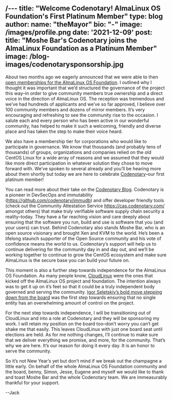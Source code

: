 /---
title: "Welcome Codenotary! AlmaLinux OS Foundation's First Platinum Member"
type: blog
author: 
 name: "theMayor"
 bio: "-"
 image: /images/profile.png
date: '2021-12-09'
post:
    title: "Moshe Bar's Codenotary joins the AlmaLinux Foundation as a Platinum Member"
    image: /blog-images/codenotarysponsorship.jpg
---

About two months ago we eagerly announced that we were able to then [open memberships for the AlmaLinux OS Foundation](/blog/what-almalinux-foundation-membership-means-for-you/). I outlined why I thought it was important that we’d structured the governance of the project this way–in order to give community members true ownership and a direct voice in the direction of AlmaLinux OS. The reception was tremendous and we’ve had hundreds of applicants and we’ve so far approved, I believe over 100 community members and dozens of mirror members. It’s very encouraging and refreshing to see the community rise to the occasion. I salute each and every person who has been active in our wonderful community, has helped to make it such a welcoming, friendly and diverse place and has taken the step to make their voice heard.

We also have a membership tier for corporations who would like to participate in governance. We know that thousands (and probably tens of thousands) of groups, organizations and companies relied on the old CentOS Linux for a wide array of reasons and we assumed that they would like more direct participation in whatever solution they chose to move forward with. We’ve spoken to several already and you’ll be hearing more about them shortly but today we are here to celebrate [Codenotary](https://codenotary.com/)–our first platinum member!

You can read more about their take on the [Codenotary Blog](https://codenotary.com/blog/codenotary-joins-almalinux-foundation). Codenotary is a pioneer in DevSecOps and immutability (https://github.com/codenotary/immudb) and offer developer friendly tools (check out the Community Attestation Service https://cas.codenotary.com/ amongst others) that make truly verifiable software supply chain security a reality–today. They have a far reaching vision and care deeply about ensuring that the software you run, build and use is software that you (and your users) can trust. Behind Codenotary also stands Moshe Bar, who is an open source visionary and brought Xen and KVM to the world. He’s been a lifelong staunch supporter of the Open Source community and his vote of confidence means the world to us. Codenotary’s support will help us to continue delivering for the community day in and day out, and we’ll be working together to continue to grow the CentOS ecosystem and make sure AlmaLinux is the secure base you can build your future on.

This moment is also a further step towards independence for the AlmaLinux OS Foundation. As many people know, [CloudLinux](https://cloudlinux.org/) were the ones that kicked off the AlmaLinux OS project and foundation. The intention always was to get it up on it’s feet so that it could be a truly independent body governed and serving the community. [Igor Seletskiy’s bold move stepping down from the board](https://blog.cloudlinux.com/why-i-have-decided-to-step-down-from-the-almalinux-os-foundation-board) was the first step towards ensuring that no single entity has an overwhelming amount of control on the project.

For the next step towards independence, I will be transitioning out of CloudLinux and into a role at Codenotary and they will be sponsoring my work. I will retain my position on the board too–don’t worry you can’t get shake me that easily. This leaves CloudLinux with just one board seat until elections are held. As for me nothing changes, I’ll continue to make sure that we deliver everything we promise, and more, for the community. That’s why we are here. It’s our reason for doing it every day. It is an honor to serve the community.

So it’s not New Year’s yet but don’t mind if we break out the champagne a little early. On behalf of the whole AlmaLinux OS Foundation community and the board, benny, Simon, Jesse, Eugene and myself we would like to thank and toast Moshe Bar and the whole Codenotary team. We are immeasurably thankful for your support.

--Jack
